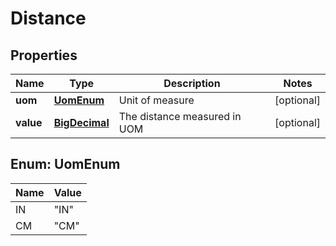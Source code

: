 
# Distance

## Properties
Name | Type | Description | Notes
------------ | ------------- | ------------- | -------------
**uom** | [**UomEnum**](#UomEnum) | Unit of measure |  [optional]
**value** | [**BigDecimal**](BigDecimal.md) | The distance measured in UOM |  [optional]


<a name="UomEnum"></a>
## Enum: UomEnum
Name | Value
---- | -----
IN | &quot;IN&quot;
CM | &quot;CM&quot;




